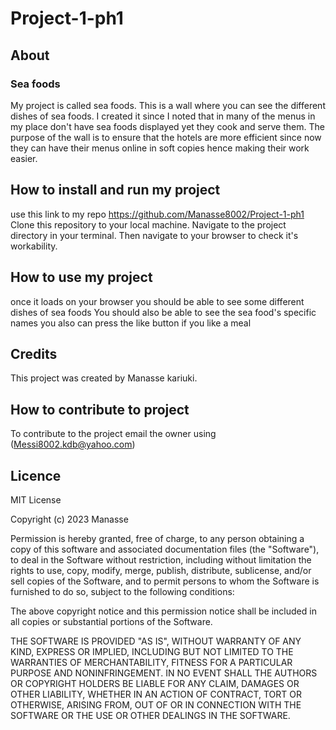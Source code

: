 # Project-1-ph1

## About
### Sea foods
My project is called sea foods.
This is a wall where you can see the different dishes of sea foods.
I created it since I noted that in many of the menus in my place don't have sea foods displayed yet they cook and serve them.
The purpose of the wall is to ensure that the hotels are more efficient since now they can have their menus online in soft copies hence making their work easier.

## How to install and run my project
use this link to my repo https://github.com/Manasse8002/Project-1-ph1
Clone this repository to your local machine.
Navigate to the project directory in your terminal.
Then navigate to your browser to check it's workability.

## How to use my project
once it loads on your browser you should be able to see some different dishes of sea foods
You should also be able to see the sea food's specific names 
you also can press the like button if you like a meal

## Credits
This project was created by Manasse kariuki.

## How to contribute to project
To contribute to the project email the owner using (Messi8002.kdb@yahoo.com)

## Licence
MIT License

Copyright (c) 2023 Manasse

Permission is hereby granted, free of charge, to any person obtaining a copy
of this software and associated documentation files (the "Software"), to deal
in the Software without restriction, including without limitation the rights
to use, copy, modify, merge, publish, distribute, sublicense, and/or sell
copies of the Software, and to permit persons to whom the Software is
furnished to do so, subject to the following conditions:

The above copyright notice and this permission notice shall be included in all
copies or substantial portions of the Software.

THE SOFTWARE IS PROVIDED "AS IS", WITHOUT WARRANTY OF ANY KIND, EXPRESS OR
IMPLIED, INCLUDING BUT NOT LIMITED TO THE WARRANTIES OF MERCHANTABILITY,
FITNESS FOR A PARTICULAR PURPOSE AND NONINFRINGEMENT. IN NO EVENT SHALL THE
AUTHORS OR COPYRIGHT HOLDERS BE LIABLE FOR ANY CLAIM, DAMAGES OR OTHER
LIABILITY, WHETHER IN AN ACTION OF CONTRACT, TORT OR OTHERWISE, ARISING FROM,
OUT OF OR IN CONNECTION WITH THE SOFTWARE OR THE USE OR OTHER DEALINGS IN THE
SOFTWARE.



